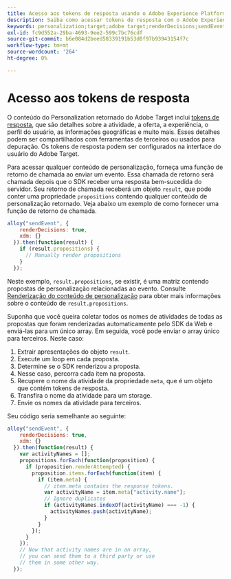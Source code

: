 ```yaml
---
title: Acesso aos tokens de resposta usando o Adobe Experience Platform Web SDK
description: Saiba como acessar tokens de resposta com o Adobe Experience Platform Web SDK.
keywords: personalization;target;adobe target;renderDecisions;sendEvent;decisionScopes;result.decision,response tokens;
exl-id: fc9d552a-29ba-4693-9ee2-599c7bc76cdf
source-git-commit: b6e084d2beed58339191b53d0f97b93943154f7c
workflow-type: tm+mt
source-wordcount: '264'
ht-degree: 0%

---
```


# Acesso aos tokens de resposta

O conteúdo do Personalization retornado do Adobe Target inclui [tokens de resposta](https://experienceleague.adobe.com/docs/target/using/administer/response-tokens.html?lang=pt-BR), que são detalhes sobre a atividade, a oferta, a experiência, o perfil do usuário, as informações geográficas e muito mais. Esses detalhes podem ser compartilhados com ferramentas de terceiros ou usados para depuração. Os tokens de resposta podem ser configurados na interface do usuário do Adobe Target.

Para acessar qualquer conteúdo de personalização, forneça uma função de retorno de chamada ao enviar um evento. Essa chamada de retorno será chamada depois que o SDK receber uma resposta bem-sucedida do servidor. Seu retorno de chamada receberá um objeto `result`, que pode conter uma propriedade `propositions` contendo qualquer conteúdo de personalização retornado. Veja abaixo um exemplo de como fornecer uma função de retorno de chamada.

```javascript
alloy("sendEvent", {
    renderDecisions: true,
    xdm: {}
  }).then(function(result) {
    if (result.propositions) {
      // Manually render propositions
    }
  });
```

Neste exemplo, `result.propositions`, se existir, é uma matriz contendo propostas de personalização relacionadas ao evento. Consulte [Renderização do conteúdo de personalização](../rendering-personalization-content.md) para obter mais informações sobre o conteúdo de `result.propositions`.

Suponha que você queira coletar todos os nomes de atividades de todas as propostas que foram renderizadas automaticamente pelo SDK da Web e enviá-las para um único array. Em seguida, você pode enviar o array único para terceiros. Neste caso:

1. Extrair apresentações do objeto `result`.
1. Execute um loop em cada proposta.
1. Determine se o SDK renderizou a proposta.
1. Nesse caso, percorra cada item na proposta.
1. Recupere o nome da atividade da propriedade `meta`, que é um objeto que contém tokens de resposta.
1. Transfira o nome da atividade para um storage.
1. Envie os nomes da atividade para terceiros.

Seu código seria semelhante ao seguinte:

```javascript
alloy("sendEvent", {
    renderDecisions: true,
    xdm: {}
  }).then(function(result) {
    var activityNames = [];
    propositions.forEach(function(proposition) {
      if (proposition.renderAttempted) {
        proposition.items.forEach(function(item) {
          if (item.meta) {
            // item.meta contains the response tokens.
            var activityName = item.meta["activity.name"];
            // Ignore duplicates
            if (activityNames.indexOf(activityName) === -1) {
              activityNames.push(activityName);
            }
          }
        });
      }
    });
    // Now that activity names are in an array,
    // you can send them to a third party or use
    // them in some other way.
  });
```
